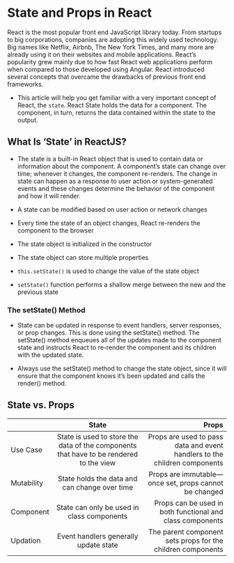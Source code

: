 # State and Props in React
React is the most popular front end JavaScript library today. From startups to big corporations, companies are adopting this widely used technology. Big names like Netflix, Airbnb, The New York Times, and many more are already using it on their websites and mobile applications. React’s popularity grew mainly due to how fast React web applications perform when compared to those developed using Angular. React introduced several concepts that overcame the drawbacks of previous front end frameworks.

* This article will help you get familiar with a very important concept of React, the `state`. React State holds the data for a component. The component, in turn, returns the data contained within the state to the output.

## What Is ‘State’ in ReactJS?
* The state is a built-in React object that is used to contain data or information about the component. A component’s state can change over time; whenever it changes, the component re-renders. The change in state can happen as a response to user action or system-generated events and these changes determine the behavior of the component and how it will render. 

* A state can be modified based on user action or network changes
* Every time the state of an object changes, React re-renders the component to the browser
* The state object is initialized in the constructor
* The state object can store multiple properties
* `this.setState()` is used to change the value of the state object
* `setState()` function performs a shallow merge between the new and the previous state

### The setState() Method
* State can be updated in response to event handlers, server responses, or prop changes. This is done using the setState() method. The setState() method enqueues all of the updates made to the component state and instructs React to re-render the component and its children with the updated state.

* Always use the setState() method to change the state object, since it will ensure that the component knows it’s been updated and calls the render() method.

## State vs. Props

| | State | Props |
| :---         |     :---:      |          ---: |
| Use Case	   | State is used to store the data of the components that have to be rendered to the view     | Props are used to pass data and event handlers to the children components    |
| Mutability     | State holds the data and can change over time      | Props are immutable—once set, props cannot be changed     |
|Component  |State can only be used in class components |  Props can be used in both functional and class components|
|Updation  |Event handlers generally update state   |   The parent component sets props for the children components  |

